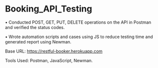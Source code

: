 # Booking_API_Testing

•	Conducted POST, GET, PUT, DELETE operations on the API in Postman and verified the status codes.

•	Wrote automation scripts and cases using JS to reduce testing time and generated report using Newman. 

Base URL: https://restful-booker.herokuapp.com

Tools Used: Postman, JavaScript, Newman. 
